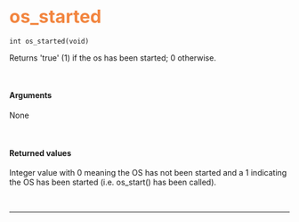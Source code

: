 ## <font color="#F2853F" style="font-size:24pt">os_started</font>

```no-highlight
int os_started(void)
```

Returns 'true' (1) if the os has been started; 0 otherwise.

<br>

#### Arguments

None

<br>

#### Returned values
Integer value with 0 meaning the OS has not been started and a 1 indicating the OS has been started (i.e. os_start() has been called).

<br>

---------------------
